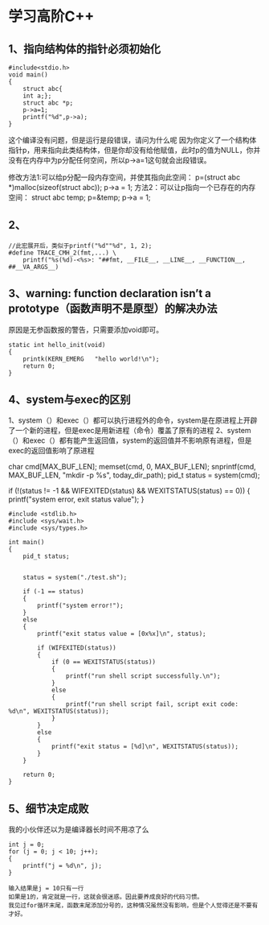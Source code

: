 # 学习高阶C++

## 1、指向结构体的指针必须初始化
```
#include<stdio.h>
void main()
{
	struct abc{
	int a;};
	struct abc *p;
	p->a=1;
	printf("%d",p->a);
}
```
这个编译没有问题，但是运行是段错误，请问为什么呢
因为你定义了一个结构体指针p，用来指向此类结构体，但是你却没有给他赋值，此时p的值为NULL，你并没有在内存中为p分配任何空间，所以p->a=1这句就会出段错误。

修改方法1:可以给p分配一段内存空间，并使其指向此空间：
p=(struct abc *)malloc(sizeof(struct abc));
p->a = 1;
方法2：可以让p指向一个已存在的内存空间：
struct abc temp;
p=&temp;
p->a = 1; 

## 2、
```
//此宏展开后，类似于printf("%d""%d", 1, 2);  
#define TRACE_CMH_2(fmt,...) \  
    printf("%s(%d)-<%s>: "##fmt, __FILE__, __LINE__, __FUNCTION__, ##__VA_ARGS__) 
```

## 3、warning: function declaration isn’t a prototype（函数声明不是原型）的解决办法
原因是无参函数报的警告，只需要添加void即可。
```
static int hello_init(void)
{
    printk(KERN_EMERG   "hello world!\n");
    return 0;
}
```

## 4、system与exec的区别
1、system（）和exec（）都可以执行进程外的命令，system是在原进程上开辟了一个新的进程，但是exec是用新进程（命令）覆盖了原有的进程
2、system（）和exec（）都有能产生返回值，system的返回值并不影响原有进程，但是exec的返回值影响了原进程

char cmd[MAX_BUF_LEN];
memset(cmd, 0, MAX_BUF_LEN);
snprintf(cmd, MAX_BUF_LEN, "mkdir -p %s", today_dir_path);
pid_t status = system(cmd);

if (!(status != -1 && WIFEXITED(status) && WEXITSTATUS(status) == 0)) {
	printf("system error, exit status value");
}

```
#include <stdlib.h>
#include <sys/wait.h>
#include <sys/types.h>
 
int main()
{
    pid_t status;
 
 
    status = system("./test.sh");
 
    if (-1 == status)
    {
        printf("system error!");
    }
    else
    {
        printf("exit status value = [0x%x]\n", status);
 
        if (WIFEXITED(status))
        {
            if (0 == WEXITSTATUS(status))
            {
                printf("run shell script successfully.\n");
            }
            else
            {
                printf("run shell script fail, script exit code: %d\n", WEXITSTATUS(status));
            }
        }
        else
        {
            printf("exit status = [%d]\n", WEXITSTATUS(status));
        }
    }
 
    return 0;
}
```

## 5、细节决定成败
我的小伙伴还以为是编译器长时间不用凉了么
```
int j = 0;
for (j = 0; j < 10; j++);
{
	printf("j = %d\n", j);
}

输入结果是j = 10只有一行
如果是1的，肯定就是一行，这就会很迷惑。因此要养成良好的代码习惯。
我见过for循环末尾，函数末尾添加分号的，这种情况虽然没有影响，但是个人觉得还是不要有才好。
```






















